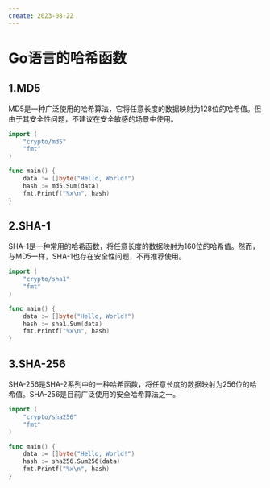 ```yaml
---
create: 2023-08-22
---
```

# Go语言的哈希函数

## 1.MD5

​	MD5是一种广泛使用的哈希算法，它将任意长度的数据映射为128位的哈希值。但由于其安全性问题，不建议在安全敏感的场景中使用。

```go
import (
    "crypto/md5"
    "fmt"
)

func main() {
    data := []byte("Hello, World!")
    hash := md5.Sum(data)
    fmt.Printf("%x\n", hash)
}
```

## 2.SHA-1

​	SHA-1是一种常用的哈希函数，将任意长度的数据映射为160位的哈希值。然而，与MD5一样，SHA-1也存在安全性问题，不再推荐使用。

```go
import (
    "crypto/sha1"
    "fmt"
)

func main() {
    data := []byte("Hello, World!")
    hash := sha1.Sum(data)
    fmt.Printf("%x\n", hash)
}
```

## 3.SHA-256

​	SHA-256是SHA-2系列中的一种哈希函数，将任意长度的数据映射为256位的哈希值。SHA-256是目前广泛使用的安全哈希算法之一。

```go
import (
    "crypto/sha256"
    "fmt"
)

func main() {
    data := []byte("Hello, World!")
    hash := sha256.Sum256(data)
    fmt.Printf("%x\n", hash)
}
```

